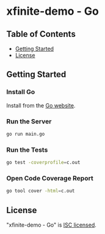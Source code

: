 # xfinite-demo - Go

## Table of Contents

- [Getting Started](#getting-started)
- [License](#license)

## Getting Started

### Install Go

Install from the [Go website](https://golang.org/).

### Run the Server

```bash
go run main.go
```

### Run the Tests

```bash
go test -coverprofile=c.out
```

### Open Code Coverage Report

```bash
go tool cover -html=c.out
```

## License

"xfinite-demo - Go" is [ISC licensed](./LICENSE).
